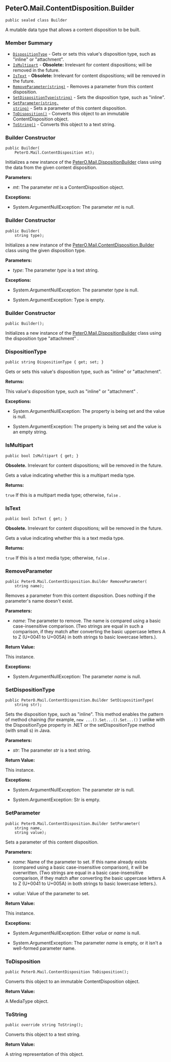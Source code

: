 ## PeterO.Mail.ContentDisposition.Builder

    public sealed class Builder

A mutable data type that allows a content disposition to be built.

### Member Summary
* <code>[DispositionType](#DispositionType)</code> - Gets or sets this value's disposition type, such as "inline" or "attachment".
* <code>[IsMultipart](#IsMultipart)</code> - <b>Obsolete:</b> Irrelevant for content dispositions; will be removed in the future.
* <code>[IsText](#IsText)</code> - <b>Obsolete:</b> Irrelevant for content dispositions; will be removed in the future.
* <code>[RemoveParameter(string)](#RemoveParameter_string)</code> - Removes a parameter from this content disposition.
* <code>[SetDispositionType(string)](#SetDispositionType_string)</code> - Sets the disposition type, such as "inline".
* <code>[SetParameter(string, string)](#SetParameter_string_string)</code> - Sets a parameter of this content disposition.
* <code>[ToDisposition()](#ToDisposition)</code> - Converts this object to an immutable ContentDisposition object.
* <code>[ToString()](#ToString)</code> - Converts this object to a text string.

<a id="Void_ctor_PeterO_Mail_ContentDisposition"></a>
### Builder Constructor

    public Builder(
        PeterO.Mail.ContentDisposition mt);

Initializes a new instance of the [PeterO.Mail.DispositionBuilder](PeterO.Mail.DispositionBuilder.md) class using the data from the given content disposition.

<b>Parameters:</b>

 * <i>mt</i>: The parameter  <i>mt</i>
 is a ContentDisposition object.

<b>Exceptions:</b>

 * System.ArgumentNullException:
The parameter  <i>mt</i>
 is null.

<a id="Void_ctor_System_String"></a>
### Builder Constructor

    public Builder(
        string type);

Initializes a new instance of the [PeterO.Mail.ContentDisposition.Builder](PeterO.Mail.ContentDisposition.Builder.md) class using the given disposition type.

<b>Parameters:</b>

 * <i>type</i>: The parameter  <i>type</i>
 is a text string.

<b>Exceptions:</b>

 * System.ArgumentNullException:
The parameter  <i>type</i>
 is null.

 * System.ArgumentException:
Type is empty.

<a id="Void_ctor"></a>
### Builder Constructor

    public Builder();

Initializes a new instance of the [PeterO.Mail.DispositionBuilder](PeterO.Mail.DispositionBuilder.md) class using the disposition type "attachment" .

<a id="DispositionType"></a>
### DispositionType

    public string DispositionType { get; set; }

Gets or sets this value's disposition type, such as "inline" or "attachment".

<b>Returns:</b>

This value's disposition type, such as "inline" or "attachment" .

<b>Exceptions:</b>

 * System.ArgumentNullException:
The property is being set and the value is null.

 * System.ArgumentException:
The property is being set and the value is an empty string.

<a id="IsMultipart"></a>
### IsMultipart

    public bool IsMultipart { get; }

<b>Obsolete.</b> Irrelevant for content dispositions; will be removed in the future.

Gets a value indicating whether this is a multipart media type.

<b>Returns:</b>

 `true`  If this is a multipart media type; otherwise,  `false` .

<a id="IsText"></a>
### IsText

    public bool IsText { get; }

<b>Obsolete.</b> Irrelevant for content dispositions; will be removed in the future.

Gets a value indicating whether this is a text media type.

<b>Returns:</b>

 `true`  If this is a text media type; otherwise,  `false` .

<a id="RemoveParameter_string"></a>
### RemoveParameter

    public PeterO.Mail.ContentDisposition.Builder RemoveParameter(
        string name);

Removes a parameter from this content disposition. Does nothing if the parameter's name doesn't exist.

<b>Parameters:</b>

 * <i>name</i>: The parameter to remove. The name is compared using a basic case-insensitive comparison. (Two strings are equal in such a comparison, if they match after converting the basic uppercase letters A to Z (U+0041 to U+005A) in both strings to basic lowercase letters.).

<b>Return Value:</b>

This instance.

<b>Exceptions:</b>

 * System.ArgumentNullException:
The parameter  <i>name</i>
 is null.

<a id="SetDispositionType_string"></a>
### SetDispositionType

    public PeterO.Mail.ContentDisposition.Builder SetDispositionType(
        string str);

Sets the disposition type, such as "inline". This method enables the pattern of method chaining (for example,  `new
            ...().Set...().Set...()`  ) unlike with the DispositionType property in .NET or the setDispositionType method (with small s) in Java.

<b>Parameters:</b>

 * <i>str</i>: The parameter  <i>str</i>
 is a text string.

<b>Return Value:</b>

This instance.

<b>Exceptions:</b>

 * System.ArgumentNullException:
The parameter  <i>str</i>
 is null.

 * System.ArgumentException:
Str is empty.

<a id="SetParameter_string_string"></a>
### SetParameter

    public PeterO.Mail.ContentDisposition.Builder SetParameter(
        string name,
        string value);

Sets a parameter of this content disposition.

<b>Parameters:</b>

 * <i>name</i>: Name of the parameter to set. If this name already exists (compared using a basic case-insensitive comparison), it will be overwritten. (Two strings are equal in a basic case-insensitive comparison, if they match after converting the basic uppercase letters A to Z (U+0041 to U+005A) in both strings to basic lowercase letters.).

 * <i>value</i>: Value of the parameter to set.

<b>Return Value:</b>

This instance.

<b>Exceptions:</b>

 * System.ArgumentNullException:
Either  <i>value</i>
 or  <i>name</i>
 is null.

 * System.ArgumentException:
The parameter  <i>name</i>
 is empty, or it isn't a well-formed parameter name.

<a id="ToDisposition"></a>
### ToDisposition

    public PeterO.Mail.ContentDisposition ToDisposition();

Converts this object to an immutable ContentDisposition object.

<b>Return Value:</b>

A MediaType object.

<a id="ToString"></a>
### ToString

    public override string ToString();

Converts this object to a text string.

<b>Return Value:</b>

A string representation of this object.
